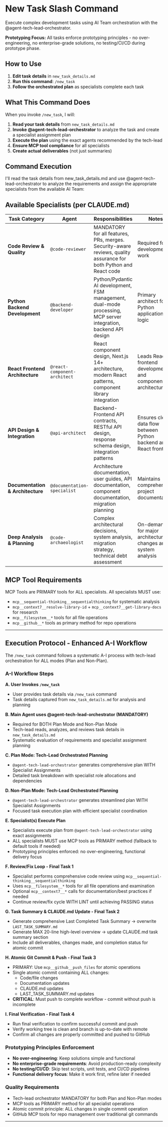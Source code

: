# New Task Slash Command

Execute complex development tasks using AI Team orchestration with the @agent-tech-lead-orchestrator.

**Prototyping Focus:** All tasks enforce prototyping principles - no over-engineering, no enterprise-grade solutions, no testing/CI/CD during prototype phase.

## How to Use

1. **Edit task details** in `new_task_details.md`
2. **Run this command**: `/new_task`
3. **Follow the orchestrated plan** as specialists complete each task

## What This Command Does

When you invoke `/new_task`, I will:

1. **Read your task details** from `new_task_details.md`
2. **Invoke @agent-tech-lead-orchestrator** to analyze the task and create a specialist assignment plan
3. **Execute the plan** using the exact agents recommended by the tech-lead
4. **Ensure MCP tool compliance** for all specialists
5. **Create actual deliverables** (not just summaries)

## Command Execution

I'll read the task details from new_task_details.md and use @agent-tech-lead-orchestrator to analyze the requirements and assign the appropriate specialists from the available AI Team:

## Available Specialists (per CLAUDE.md)

| Task Category | Agent | Responsibilities | Notes |
|---------------|-------|------------------|-------|
| **Code Review & Quality** | `@code-reviewer` | MANDATORY for all features, PRs, merges. Security-aware reviews, quality assurance for both Python and React code | Required for all development work |
| **Python Backend Development** | `@backend-developer` | Python/Pydantic AI development, FSM management, dual-mode processing, MCP server integration, backend API design | Primary architect for Python application logic |
| **React Frontend Architecture** | `@react-component-architect` | React component design, Next.js 14+ architecture, modern React patterns, component library integration | Leads React frontend development and component architecture |
| **API Design & Integration** | `@api-architect` | Backend-Frontend API contracts, RESTful API design, response schema design, integration patterns | Ensures clean data flow between Python backend and React frontend |
| **Documentation & Architecture** | `@documentation-specialist` | Architecture documentation, user guides, API documentation, component documentation, migration planning | Maintains comprehensive project documentation |
| **Deep Analysis & Planning** | `@code-archaeologist` | Complex architectural decisions, system analysis, migration strategy, technical debt assessment | On-demand for major architectural changes and system analysis |

## MCP Tool Requirements

MCP Tools are PRIMARY tools for ALL specialists. All specialists MUST use:

- `mcp__sequential-thinking__sequentialthinking` for systematic analysis
- `mcp__context7__resolve-library-id` + `mcp__context7__get-library-docs` for research
- `mcp__filesystem__*` tools for all file operations
- `mcp__github__*` tools as primary method for repo operations

---

## Execution Protocol - Enhanced A-I Workflow

The `/new_task` command follows a systematic A-I process with tech-lead orchestration for ALL modes (Plan and Non-Plan).

### A-I Workflow Steps

**A. User Invokes `/new_task`**

- User provides task details via `/new_task` command
- Task details captured from `new_task_details.md` for analysis and planning

**B. Main Agent uses @agent-tech-lead-orchestrator (MANDATORY)**

- Required for BOTH Plan Mode and Non-Plan Mode
- Tech-lead reads, analyzes, and reviews task details in `new_task_details.md`
- Systematic evaluation of requirements and specialist assignment planning

**C. Plan Mode: Tech-Lead Orchestrated Planning**

- `@agent-tech-lead-orchestrator` generates comprehensive plan WITH Specialist Assignments
- Detailed task breakdown with specialist role allocations and dependencies

**D. Non-Plan Mode: Tech-Lead Orchestrated Planning**

- `@agent-tech-lead-orchestrator` generates streamlined plan WITH Specialist Assignments
- Focused task execution plan with efficient specialist coordination

**E. Specialist(s) Execute Plan**

- Specialists execute plan from `@agent-tech-lead-orchestrator` using exact assignments
- ALL specialists MUST use MCP tools as PRIMARY method (fallback to default tools if needed)
- Prototyping principles enforced: no over-engineering, functional delivery focus

**F. Review/Fix Loop - Final Task 1**

- Specialist performs comprehensive code review using `mcp__sequential-thinking__sequentialthinking`
- Uses `mcp__filesystem__*` tools for all file operations and examination
- Optional `mcp__context7__*` calls for documentation/best practices if needed
- Continue review/fix cycle WITH LINT until achieving PASSING status

**G. Task Summary & CLAUDE.md Update - Final Task 2**

- Generate comprehensive Last Completed Task Summary → overwrite `LAST_TASK_SUMMARY.md`
- Generate MAX 20-line high-level overview → update CLAUDE.md task summary section
- Include all deliverables, changes made, and completion status for atomic commit

**H. Atomic Git Commit & Push - Final Task 3**

- PRIMARY: Use `mcp__github__push_files` for atomic operations
- Single atomic commit containing ALL changes:
  - Code/file changes
  - Documentation updates  
  - CLAUDE.md updates
  - LAST_TASK_SUMMARY.md updates
- **CRITICAL**: Must push to complete workflow - commit without push is incomplete

**I. Final Verification - Final Task 4**

- Run final verification to confirm successful commit and push
- Verify working tree is clean and branch is up-to-date with remote
- Confirm all changes are properly committed and pushed to GitHub

### Prototyping Principles Enforcement

- **No over-engineering**: Keep solutions simple and functional
- **No enterprise-grade requirements**: Avoid production-ready complexity
- **No testing/CI/CD**: Skip test scripts, unit tests, and CI/CD pipelines
- **Functional delivery focus**: Make it work first, refine later if needed

### Quality Requirements

- Tech-lead orchestrator MANDATORY for both Plan and Non-Plan modes
- MCP tools as PRIMARY method for all specialist operations
- Atomic commit principle: ALL changes in single commit operation
- GitHub MCP tools for repo management over traditional git commands

---